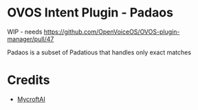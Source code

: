 # OVOS Intent Plugin - Padaos

WIP - needs https://github.com/OpenVoiceOS/OVOS-plugin-manager/pull/47

Padaos is a subset of Padatious that handles only exact matches

# Credits
- [MycroftAI](https://github.com/MycroftAI/padaos)